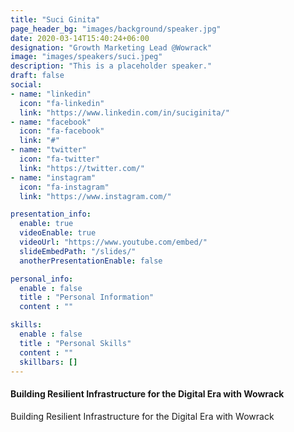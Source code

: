 ```yaml
---
title: "Suci Ginita"
page_header_bg: "images/background/speaker.jpg"
date: 2020-03-14T15:40:24+06:00
designation: "Growth Marketing Lead @Wowrack"
image: "images/speakers/suci.jpeg"
description: "This is a placeholder speaker."
draft: false
social:
- name: "linkedin"
  icon: "fa-linkedin"
  link: "https://www.linkedin.com/in/suciginita/"
- name: "facebook"
  icon: "fa-facebook"
  link: "#"
- name: "twitter"
  icon: "fa-twitter"
  link: "https://twitter.com/"
- name: "instagram"
  icon: "fa-instagram"
  link: "https://www.instagram.com/"

presentation_info:
  enable: true
  videoEnable: true
  videoUrl: "https://www.youtube.com/embed/"
  slideEmbedPath: "/slides/" 
  anotherPresentationEnable: false

personal_info:
  enable : false
  title : "Personal Information"
  content : ""

skills:
  enable : false
  title : "Personal Skills"
  content : ""
  skillbars: []
---
```


#### Building Resilient Infrastructure for the Digital Era with Wowrack

Building Resilient Infrastructure for the Digital Era with Wowrack